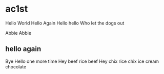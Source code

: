 # ac1st
Hello World
Hello Again
Hello hello
Who let the dogs out

Abbie 
Abbie

## hello again
Bye
Hello one more time
Hey beef rice beef
Hey
chix rice chix
ice cream
chocolate


